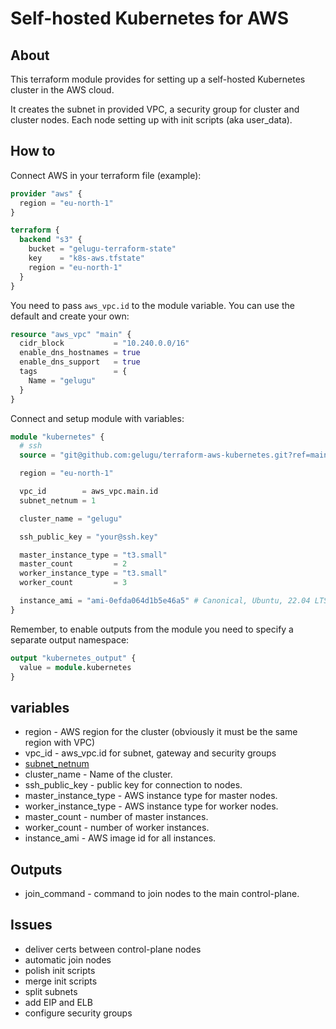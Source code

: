 # Self-hosted Kubernetes for AWS

## About

This terraform module provides for setting up a self-hosted Kubernetes cluster in the AWS cloud.

It creates the subnet in provided VPC, a security group for cluster and cluster nodes. Each node setting up with init
scripts (aka user_data).

## How to

Connect AWS in your terraform file (example):

```terraform
provider "aws" {
  region = "eu-north-1"
}

terraform {
  backend "s3" {
    bucket = "gelugu-terraform-state"
    key    = "k8s-aws.tfstate"
    region = "eu-north-1"
  }
}
```

You need to pass `aws_vpc.id` to the module variable. You can use the default and create your own:

```terraform
resource "aws_vpc" "main" {
  cidr_block           = "10.240.0.0/16"
  enable_dns_hostnames = true
  enable_dns_support   = true
  tags                 = {
    Name = "gelugu"
  }
}
```

Connect and setup module with variables:

```terraform
module "kubernetes" {
  # ssh
  source = "git@github.com:gelugu/terraform-aws-kubernetes.git?ref=main"

  region = "eu-north-1"

  vpc_id        = aws_vpc.main.id 
  subnet_netnum = 1

  cluster_name = "gelugu"

  ssh_public_key = "your@ssh.key"

  master_instance_type = "t3.small"
  master_count         = 2
  worker_instance_type = "t3.small"
  worker_count         = 3

  instance_ami = "ami-0efda064d1b5e46a5" # Canonical, Ubuntu, 22.04 LTS, amd64 jammy image build on 2022-09-12
}
```

Remember, to enable outputs from the module you need to specify a separate output namespace:

```terraform
output "kubernetes_output" {
  value = module.kubernetes
}
```

## variables

* region - AWS region for the cluster (obviously it must be the same region with VPC)
* vpc_id - aws_vpc.id for subnet, gateway and security groups
* [subnet_netnum](https://developer.hashicorp.com/terraform/language/functions/cidrsubnet)
* cluster_name - Name of the cluster.
* ssh_public_key - public key for connection to nodes.
* master_instance_type - AWS instance type for master nodes.
* worker_instance_type - AWS instance type for worker nodes.
* master_count - number of master instances.
* worker_count - number of worker instances.
* instance_ami - AWS image id for all instances.

## Outputs

* join_command - command to join nodes to the main control-plane.

## Issues

* deliver certs between control-plane nodes
* automatic join nodes
* polish init scripts
* merge init scripts
* split subnets
* add EIP and ELB
* configure security groups

